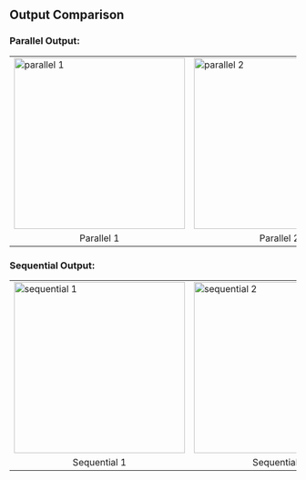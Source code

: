 ## Output Comparison

### Parallel Output:
<table>
  <tr>
    <td>
      <img src="./assets/image.png" alt="parallel 1" width="300"/>
    </td>
    <td>
      <img src="./assets/image-1.png" alt="parallel 2" width="300"/>
    </td>
  </tr>
  <tr align="center">
    <td>Parallel 1</td>
    <td>Parallel 2</td>
  </tr>
</table>

### Sequential Output:
<table>
  <tr>
    <td>
      <img src="./assets/image-2.png" alt="sequential 1" width="300"/>
    </td>
    <td>
      <img src="./assets/image-3.png" alt="sequential 2" width="300"/>
    </td>
  </tr>
  <tr align="center">
    <td>Sequential 1</td>
    <td>Sequential 2</td>
  </tr>
</table>
